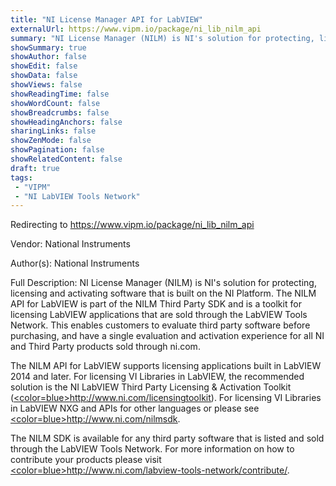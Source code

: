 ```yaml
---
title: "NI License Manager API for LabVIEW"
externalUrl: https://www.vipm.io/package/ni_lib_nilm_api
summary: "NI License Manager (NILM) is NI's solution for protecting, licensing and activating software that is built on the NI Platform."
showSummary: true
showAuthor: false
showEdit: false
showData: false
showViews: false
showReadingTime: false
showWordCount: false
showBreadcrumbs: false
showHeadingAnchors: false
sharingLinks: false
showZenMode: false
showPagination: false
showRelatedContent: false
draft: true
tags:
 - "VIPM"
 - "NI LabVIEW Tools Network"
---
```


Redirecting to https://www.vipm.io/package/ni_lib_nilm_api

Vendor: National Instruments

Author(s): National Instruments
 
Full Description:
NI License Manager (NILM) is NI's solution for protecting, licensing and activating software that is built on the NI Platform.  The NILM API for LabVIEW is part of the NILM Third Party SDK and is a toolkit for licensing LabVIEW applications that are sold through the LabVIEW Tools Network.  This enables customers to evaluate third party software before purchasing, and have a single evaluation and activation experience for all NI and Third Party products sold through ni.com.

The NILM API for LabVIEW supports licensing applications built in LabVIEW 2014 and later.  For licensing VI Libraries in LabVIEW, the recommended solution is the NI LabVIEW Third Party Licensing & Activation Toolkit (<u><color=blue>http://www.ni.com/licensingtoolkit</u></color>).  For licensing VI Libraries in LabVIEW NXG and APIs for other languages or please see <u><color=blue>http://www.ni.com/nilmsdk</u></color>. 

The NILM SDK is available for any third party software that is listed and sold through the LabVIEW Tools Network.  For more information on how to contribute your products please visit <u><color=blue>http://www.ni.com/labview-tools-network/contribute/</u></color>.